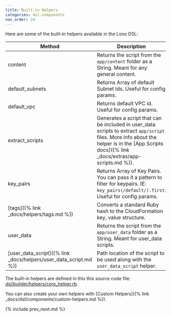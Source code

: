 ```yaml
---
title: Built-in Helpers
categories: dsl-components
nav_order: 24
---
```


Here are some of the built-in helpers available in the Lono DSL:

Method | Description
--- | ---
content | Returns the script from the `app/content` folder as a String. Meant for any general content.
default_subnets | Returns Array of default Subnet Ids. Useful for config params.
default_vpc | Returns default VPC id. Useful for config params.
extract_scripts | Generates a script that can be included in user_data scripts to extract `app/script` files. More info about the helper is in the [App Scripts docs]({% link _docs/extras/app-scripts.md %}).
key_pairs | Returns Array of Key Pairs. You can pass it a pattern to filter for keypairs. IE: `key_pairs(/default/).first`. Useful for config params.
[tags]({% link _docs/helpers/tags.md %}) | Converts a standard Ruby hash to the CloudFormation key, value structure.
user_data | Returns the script from the `app/user_data` folder as a String. Meant for user_data scripts.
[user_data_script]({% link _docs/helpers/user_data_script.md %}) | Path location of the script to be used along with the `user_data_script` helper.

The built-in helpers are defined in this this source code file: [dsl/builder/helpers/core_helper.rb](https://github.com/tongueroo/lono/blob/master/lib/lono/template/dsl/builder/helpers/core_helper.rb).

You can also create your own helpers with [Custom Helpers]({% link _docs/dsl/components/custom-helpers.md %}).

{% include prev_next.md %}

